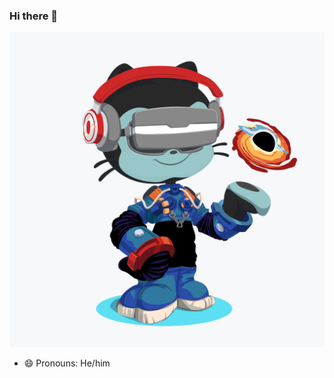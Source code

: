 ### Hi there 👋

![Image of personalized Octocat](https://raw.githubusercontent.com/zo0o0ot/zo0o0ot/master/octocat.png)

- 😄 Pronouns: He/him


<!--
**zo0o0ot/zo0o0ot** is a ✨ _special_ ✨ repository because its `README.md` (this file) appears on your GitHub profile.

Here are some ideas to get you started:

- 🔭 I’m currently working on ...
- 🌱 I’m currently learning ...
- 👯 I’m looking to collaborate on ...
- 🤔 I’m looking for help with ...
- 💬 Ask me about ...
- 📫 How to reach me: ...
- 😄 Pronouns: ...
- ⚡ Fun fact: ...
-->
